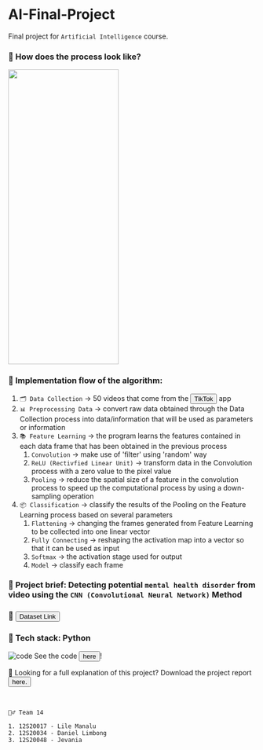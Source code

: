 # AI-Final-Project
Final project for `Artificial Intelligence` course.

### 🎲 How does the process look like? 

<img src="https://user-images.githubusercontent.com/70984049/210680330-dd8979b2-5525-43a5-a539-327ef7eabc44.png" width="225" height="600"/>
<br> 

### 🧩 Implementation flow of the algorithm:
 1. `🗂️ Data Collection` -> 50 videos that come from the <a href="https://www.tiktok.com/"> <button>TikTok</button></a> app
 2. `📊 Preprocessing Data` -> convert raw data obtained through the Data Collection process into data/information that will be used as parameters or information
 3. `📚 Feature Learning` -> the program learns the features contained in each data frame that has been obtained in the previous process
    1. `Convolution` -> make use of 'filter' using 'random' way
    2. `ReLU (Rectivfied Linear Unit)` -> transform data in the Convolution process with a zero value to the pixel value
    3. `Pooling` -> reduce the spatial size of a feature in the convolution process to speed up the computational process by using a down-sampling operation
 4. `📦 Classification` -> classify the results of the Pooling on the Feature Learning process based on several parameters
    1. `Flattening` -> changing the frames generated from Feature Learning to be collected into one linear vector
    2. `Fully Connecting` -> reshaping the activation map into a vector so that it can be used as input
    3. `Softmax` -> the activation stage used for output
    4. `Model` -> classify each frame

 
### 🎯 Project brief: Detecting potential `mental health disorder` from video using the `CNN (Convolutional Neural Network)` Method

### 🔗 <a href="https://drive.google.com/drive/folders/13zLVvmE-xPBcHoTx6AU8pcguBednRUAL?hl=id"> <button>Dataset Link</button></a>

### 🔧 Tech stack: Python

![code](https://user-images.githubusercontent.com/70984049/206621790-3ab86da0-d70b-4d90-9d16-d823b8540ef3.png)
 See the code <a href="https://github.com/Lilemanalu/AI-final-project/blob/main/Mental_Health_Indicator.ipynb"> <button>here</button></a>!
 <br> 
 
📄 Looking for a full explanation of this project? Download the project report <a href="https://github.com/Lilemanalu/AI-final-project/raw/main/LP-CERTAN-22-14.pdf"> <button>here.</button></a>

 <br> 
 
 ```
 🧞‍♂️ Team 14
 
 1. 12S20017 - Lile Manalu
 2. 12S20034 - Daniel Limbong
 3. 12S20048 - Jevania
 
 ```
